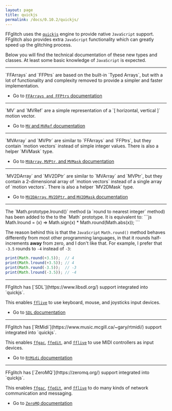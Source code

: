 ```yaml
---
layout: page
title: quickjs
permalink: /docs/0.10.2/quickjs/
---
```


FFglitch uses the [`quickjs`](http://quickjs.org) engine to provide
native `JavaScript` support.
FFglitch also provides extra `JavaScript` functionality which can
greatly speed up the glitching process.

Below you will find the technical documentation of these new types and
classes. At least some basic knowledge of `JavaScript` is expected.

<hr />
`FFArrays` and `FFPtrs` are based on the built-in `Typed Arrays`, but
with a lot of functionality and complexity removed to provide a simpler
and faster implementation.

- Go to [`FFArrays and FFPtrs` documentation](ffarrays)

<hr />
`MV` and `MVRef` are a simple representation of a
`[ horizontal, vertical ]` motion vector.

- Go to [`MV` and `MVRef` documentation](mvs)

<hr />
`MVArray` and `MVPtr` are similar to `FFArrays` and `FFPtrs`, but they
contain `motion vectors` instead of simple integer values.
There is also a helper `MVMask` type.

- Go to [`MVArray`, `MVPtr`, and `MVMask` documentation](mvarray)

<hr />
`MV2DArray` and `MV2DPtr` are similar to `MVArray` and `MVPtr`, but
they contain a 2-dimensional array of `motion vectors` instead of a
single array of `motion vectors`.
There is also a helper `MV2DMask` type.

- Go to [`MV2DArray`, `MV2DPtr`, and `MV2DMask` documentation](mv2darray)

<hr />
The `Math.prototype.lround()` method (a `round to nearest integer`
method) has been added to the to the `Math` prototype.
It is equivalent to:
```js
Math.lround = (x) => Math.sign(x) * Math.round(Math.abs(x));
```

The reason behind this is that the `JavaScript` `Math.round()` method
behaves differently from most other programming languages, in that it
rounds half-increments **away** from zero, and I don't like that.
For example, I prefer that `-3.5` rounds to `-4` instead of `-3`:
```js
print(Math.round(+3.5));  // 4
print(Math.lround(+3.5)); // 4
print(Math.round(-3.5));  // -3
print(Math.lround(-3.5)); // -4
```

<hr />
FFglitch has [`SDL`](https://www.libsdl.org/) support integrated into `quickjs`.

This enables [`fflive`](../fflive) to use keyboard, mouse, and joysticks input devices.

- Go to [`SDL` documentation](sdl)

<hr />
FFglitch has [`RtMidi`](https://www.music.mcgill.ca/~gary/rtmidi/) support integrated into `quickjs`.

This enables [`ffgac`](../ffgac), [`ffedit`](../ffedit), and [`fflive`](../fflive) to use MIDI controllers as input devices.

- Go to [`RtMidi` documentation](rtmidi)

<hr />
FFglitch has [`ZeroMQ`](https://zeromq.org/) support integrated into `quickjs`.

This enables [`ffgac`](../ffgac), [`ffedit`](../ffedit), and [`fflive`](../fflive) to do many kinds of network communication and messaging.

- Go to [`ZeroMQ` documentation](zeromq)
